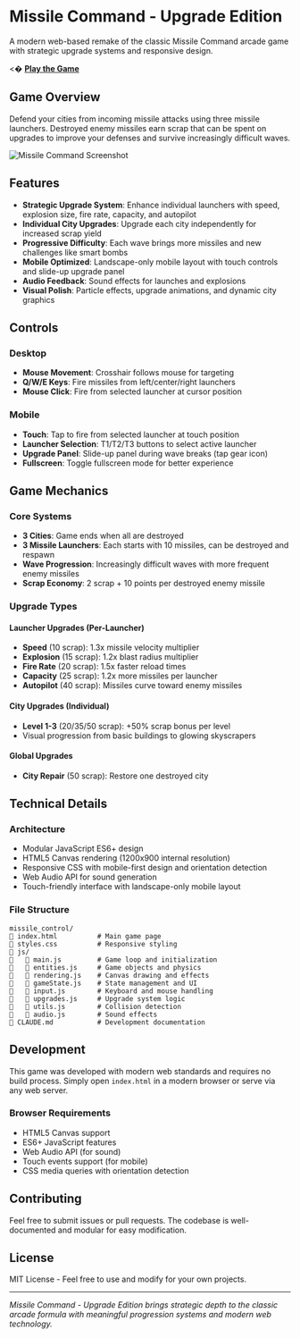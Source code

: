 # Missile Command - Upgrade Edition

A modern web-based remake of the classic Missile Command arcade game with strategic upgrade systems and responsive design.

<� **[Play the Game](https://kenalba.github.io/missile_control)**

## Game Overview

Defend your cities from incoming missile attacks using three missile launchers. Destroyed enemy missiles earn scrap that can be spent on upgrades to improve your defenses and survive increasingly difficult waves.

![Missile Command Screenshot](https://via.placeholder.com/600x400/001122/00ff00?text=Missile+Command)

## Features

- **Strategic Upgrade System**: Enhance individual launchers with speed, explosion size, fire rate, capacity, and autopilot
- **Individual City Upgrades**: Upgrade each city independently for increased scrap yield
- **Progressive Difficulty**: Each wave brings more missiles and new challenges like smart bombs
- **Mobile Optimized**: Landscape-only mobile layout with touch controls and slide-up upgrade panel
- **Audio Feedback**: Sound effects for launches and explosions
- **Visual Polish**: Particle effects, upgrade animations, and dynamic city graphics

## Controls

### Desktop
- **Mouse Movement**: Crosshair follows mouse for targeting
- **Q/W/E Keys**: Fire missiles from left/center/right launchers
- **Mouse Click**: Fire from selected launcher at cursor position

### Mobile
- **Touch**: Tap to fire from selected launcher at touch position
- **Launcher Selection**: T1/T2/T3 buttons to select active launcher
- **Upgrade Panel**: Slide-up panel during wave breaks (tap gear icon)
- **Fullscreen**: Toggle fullscreen mode for better experience

## Game Mechanics

### Core Systems
- **3 Cities**: Game ends when all are destroyed
- **3 Missile Launchers**: Each starts with 10 missiles, can be destroyed and respawn
- **Wave Progression**: Increasingly difficult waves with more frequent enemy missiles
- **Scrap Economy**: 2 scrap + 10 points per destroyed enemy missile

### Upgrade Types

#### Launcher Upgrades (Per-Launcher)
- **Speed** (10 scrap): 1.3x missile velocity multiplier
- **Explosion** (15 scrap): 1.2x blast radius multiplier  
- **Fire Rate** (20 scrap): 1.5x faster reload times
- **Capacity** (25 scrap): 1.2x more missiles per launcher
- **Autopilot** (40 scrap): Missiles curve toward enemy missiles

#### City Upgrades (Individual)
- **Level 1-3** (20/35/50 scrap): +50% scrap bonus per level
- Visual progression from basic buildings to glowing skyscrapers

#### Global Upgrades
- **City Repair** (50 scrap): Restore one destroyed city

## Technical Details

### Architecture
- Modular JavaScript ES6+ design
- HTML5 Canvas rendering (1200x900 internal resolution)
- Responsive CSS with mobile-first design and orientation detection
- Web Audio API for sound generation
- Touch-friendly interface with landscape-only mobile layout

### File Structure
```
missile_control/
   index.html          # Main game page
   styles.css          # Responsive styling
   js/
      main.js         # Game loop and initialization
      entities.js     # Game objects and physics
      rendering.js    # Canvas drawing and effects
      gameState.js    # State management and UI
      input.js        # Keyboard and mouse handling
      upgrades.js     # Upgrade system logic
      utils.js        # Collision detection
      audio.js        # Sound effects
   CLAUDE.md           # Development documentation
```

## Development

This game was developed with modern web standards and requires no build process. Simply open `index.html` in a modern browser or serve via any web server.

### Browser Requirements
- HTML5 Canvas support
- ES6+ JavaScript features
- Web Audio API (for sound)
- Touch events support (for mobile)
- CSS media queries with orientation detection

## Contributing

Feel free to submit issues or pull requests. The codebase is well-documented and modular for easy modification.

## License

MIT License - Feel free to use and modify for your own projects.

---

*Missile Command - Upgrade Edition brings strategic depth to the classic arcade formula with meaningful progression systems and modern web technology.*